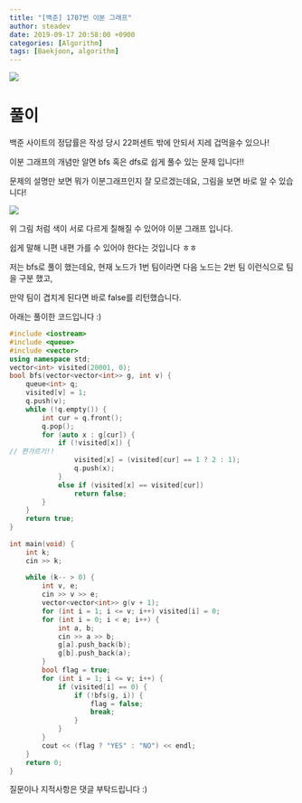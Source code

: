 ```yaml
---
title: "[백준] 1707번 이분 그래프"
author: steadev
date: 2019-09-17 20:58:00 +0900
categories: [Algorithm]
tags: [Baekjoon, algorithm]
---
```



<img src="https://steadev.github.io/assets/images/bj/bj-1707-1.png" />

# 풀이

백준 사이트의 정답률은 작성 당시 22퍼센트 밖에 안되서 지레 겁먹을수 있으나!

이분 그래프의 개념만 알면 bfs 혹은 dfs로 쉽게 풀수 있는 문제 입니다!!

문제의 설명만 보면 뭐가 이분그래프인지 잘 모르겠는데요, 그림을 보면 바로 알 수 있습니다!

<img src="https://steadev.github.io/assets/images/bj/bj-1707-2.png" />

위 그림 처럼 색이 서로 다르게 칠해질 수 있어야 이분 그래프 입니다. 

쉽게 말해 니편 내편 가를 수 있어야 한다는 것입니다 ㅎㅎ

저는 bfs로 풀이 했는데요, 현재 노드가 1번 팀이라면 다음 노드는 2번 팀 이런식으로 팀을 구분 했고, 

만약 팀이 겹치게 된다면 바로 false를 리턴했습니다.

아래는 풀이한 코드입니다 :)

```c++
#include <iostream>
#include <queue>
#include <vector>
using namespace std;
vector<int> visited(20001, 0);
bool bfs(vector<vector<int>> g, int v) {
    queue<int> q;
    visited[v] = 1;
    q.push(v);
    while (!q.empty()) {
        int cur = q.front();
        q.pop();
        for (auto x : g[cur]) {
            if (!visited[x]) {
// 편가르기!!
                visited[x] = (visited[cur] == 1 ? 2 : 1);
                q.push(x);
            }
            else if (visited[x] == visited[cur]) 
                return false;
        }
    }
    return true;
}
 
int main(void) {
    int k;
    cin >> k;
 
    while (k-- > 0) {
        int v, e;
        cin >> v >> e;
        vector<vector<int>> g(v + 1);
        for (int i = 1; i <= v; i++) visited[i] = 0;
        for (int i = 0; i < e; i++) {
            int a, b;
            cin >> a >> b;
            g[a].push_back(b);
            g[b].push_back(a);
        }
        bool flag = true;
        for (int i = 1; i <= v; i++) {
            if (visited[i] == 0) {
                if (!bfs(g, i)) {
                    flag = false;
                    break;
                }
            }
        }
        cout << (flag ? "YES" : "NO") << endl;
    }
    return 0;
}
```

질문이나 지적사항은 댓글 부탁드립니다 :)